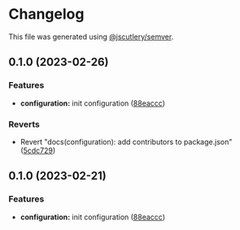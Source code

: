 # Changelog

This file was generated using [@jscutlery/semver](https://github.com/jscutlery/semver).

## 0.1.0 (2023-02-26)


### Features

* **configuration:** init configuration ([88eaccc](https://github.com/Weichwarenprojekt/core/commit/88eaccc20c67d35f53bacd9d3860ae5f3d7ef37d))


### Reverts

* Revert "docs(configuration): add contributors to package.json" ([5cdc729](https://github.com/Weichwarenprojekt/core/commit/5cdc729a69c7b2a5f6e2bedb74a5061154980cc8))

## 0.1.0 (2023-02-21)


### Features

* **configuration:** init configuration ([88eaccc](https://github.com/Weichwarenprojekt/core/commit/88eaccc20c67d35f53bacd9d3860ae5f3d7ef37d))
